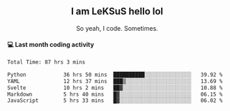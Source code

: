 <h2 align="center">I am LeKSuS hello lol</h2>
<p align="center">So yeah, I code. Sometimes.</p>

#### :computer: Last month coding activity
<!--START_SECTION:waka-->

```txt
Total Time: 87 hrs 3 mins

Python            36 hrs 50 mins  ██████████░░░░░░░░░░░░░░░   39.92 %
YAML              12 hrs 37 mins  ███▒░░░░░░░░░░░░░░░░░░░░░   13.69 %
Svelte            10 hrs 2 mins   ██▓░░░░░░░░░░░░░░░░░░░░░░   10.88 %
Markdown          5 hrs 40 mins   █▓░░░░░░░░░░░░░░░░░░░░░░░   06.15 %
JavaScript        5 hrs 33 mins   █▓░░░░░░░░░░░░░░░░░░░░░░░   06.02 %
```

<!--END_SECTION:waka-->
